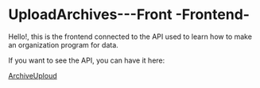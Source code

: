 <h1>UploadArchives---Front -Frontend-</h1>

Hello!, this is the frontend connected to the API used to learn how to make an organization program for data.

If you want to see the API, you can have it here:

<a href="https://github.com/Anan1as/ArchiveUploud/tree/main">ArchiveUploud</a>
